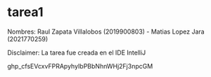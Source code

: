 # tarea1
Nombres: Raul Zapata Villalobos (2019900803) - 
         Matias Lopez Jara (2021770259)

Disclaimer:
La tarea fue creada en el IDE IntelliJ

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
